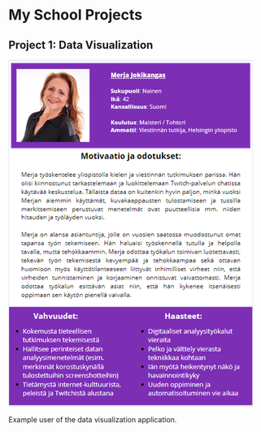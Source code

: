 # My School Projects

## Project 1: Data Visualization
![Project 1 Screenshot](dawd.png)

Example user of the data visualization application.
